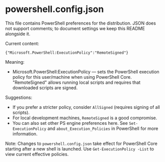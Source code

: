 # powershell.config.json

This file contains PowerShell preferences for the distribution. JSON does not
support comments; to document settings we keep this README alongside it.

Current content:

    {"Microsoft.PowerShell:ExecutionPolicy":"RemoteSigned"}

Meaning:

- Microsoft.PowerShell:ExecutionPolicy — sets the PowerShell execution policy for
  this user/machine when using PowerShell Core. "RemoteSigned" allows running
  local scripts and requires that downloaded scripts are signed.

Suggestions:

- If you prefer a stricter policy, consider `AllSigned` (requires signing of
  all scripts).
- For local development machines, `RemoteSigned` is a good compromise.
- You can also set other PS engine preferences here. See `Set-ExecutionPolicy`
  and `about_Execution_Policies` in PowerShell for more information.

Note: Changes to `powershell.config.json` take effect for PowerShell Core
starting after a new shell is launched. Use `Get-ExecutionPolicy -List` to view
current effective policies.

